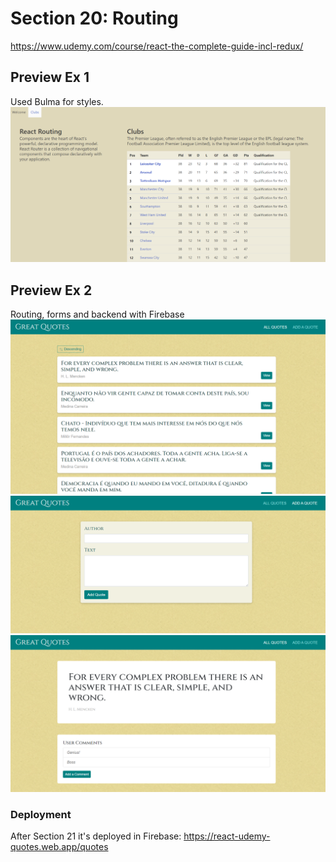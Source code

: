 # Section 20: Routing
https://www.udemy.com/course/react-the-complete-guide-incl-redux/


## Preview Ex 1
Used Bulma for styles.
![preview](ex1.png)

## Preview Ex 2
Routing, forms and backend with Firebase
![preview](ex2.1.png)
![preview](ex2.2.png)
![preview](ex2.3.png)

### Deployment
After Section 21 it's deployed in Firebase:
https://react-udemy-quotes.web.app/quotes
